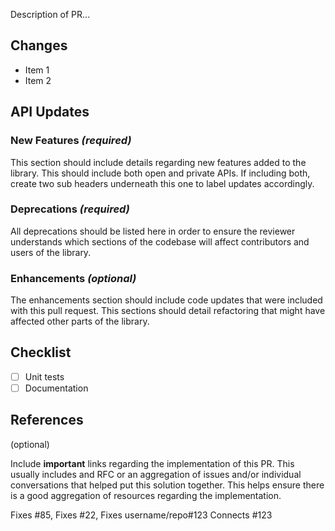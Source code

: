 Description of PR...

## Changes

- Item 1
- Item 2

## API Updates

### New Features _(required)_

This section should include details regarding new features added to the library.
This should include both open and private APIs. If including both, create two
sub headers underneath this one to label updates accordingly.

### Deprecations _(required)_

All deprecations should be listed here in order to ensure the reviewer understands
which sections of the codebase will affect contributors and users of the library.

### Enhancements _(optional)_

The enhancements section should include code updates that were included with this
pull request. This sections should detail refactoring that might have affected
other parts of the library.

## Checklist

- [ ] Unit tests
- [ ] Documentation

## References

(optional)

Include **important** links regarding the implementation of this PR.
This usually includes and RFC or an aggregation of issues and/or individual conversations
that helped put this solution together. This helps ensure there is a good aggregation
of resources regarding the implementation.

Fixes #85, Fixes #22, Fixes username/repo#123
Connects #123
